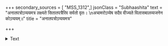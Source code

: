 +++
secondary_sources = [ "MSS_1312",]
jsonClass = "Subhaashita"
text = "अनातपत्रोऽप्ययमत्र लक्ष्यते सितातपत्रैरिव सर्वतो वृतः।  \nअचामरोऽप्येष सदैव वीज्यते विलासबालव्यजनेन कोऽप्ययम्॥"
title = "अनातपत्रोऽप्ययमत्र"

+++

<details><summary>Text</summary>

अनातपत्रोऽप्ययमत्र लक्ष्यते सितातपत्रैरिव सर्वतो वृतः।  
अचामरोऽप्येष सदैव वीज्यते विलासबालव्यजनेन कोऽप्ययम्॥
</details>
